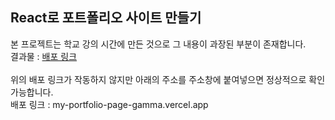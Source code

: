 ## React로 포트폴리오 사이트 만들기
본 프로젝트는 학교 강의 시간에 만든 것으로 그 내용이 과장된 부분이 존재합니다.
<br>
결과물 : [배포 링크](https://my-portfolio-page-gamma.vercel.app)   
<br>
위의 배포 링크가 작동하지 않지만 아래의 주소를 주소창에 붙여넣으면 정상적으로 확인 가능합니다.
<br>
배포 링크 : my-portfolio-page-gamma.vercel.app
